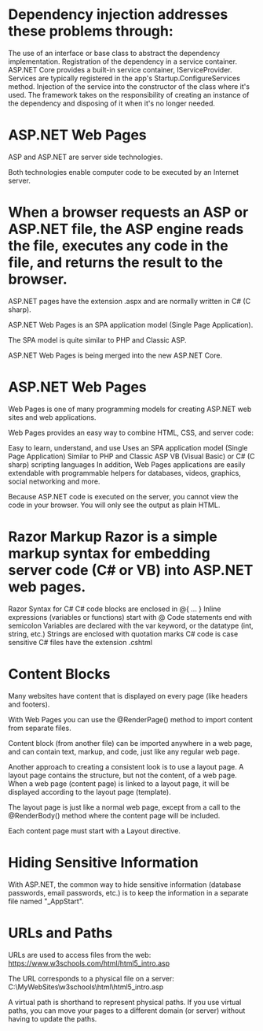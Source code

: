 Dependency injection addresses these problems through:
=====

The use of an interface or base class to abstract the dependency implementation.
Registration of the dependency in a service container. ASP.NET Core provides a built-in service container, IServiceProvider. Services are typically registered in the app's Startup.ConfigureServices method.
Injection of the service into the constructor of the class where it's used. The framework takes on the responsibility of creating an instance of the dependency and disposing of it when it's no longer needed.

ASP.NET Web Pages
======
ASP and ASP.NET are server side technologies.

Both technologies enable computer code to be executed by an Internet server.

When a browser requests an ASP or ASP.NET file, the ASP engine reads the file, executes any code in the file, and returns the result to the browser.
======

ASP.NET pages have the extension .aspx and are normally written in C# (C sharp).

ASP.NET Web Pages is an SPA application model (Single Page Application).

The SPA model is quite similar to PHP and Classic ASP.

ASP.NET Web Pages is being merged into the new ASP.NET Core.


ASP.NET Web Pages
=====
Web Pages is one of many programming models for creating ASP.NET web sites and web applications.

Web Pages provides an easy way to combine HTML, CSS, and server code:

Easy to learn, understand, and use
Uses an SPA application model (Single Page Application)
Similar to PHP and Classic ASP
VB (Visual Basic) or C# (C sharp) scripting languages
In addition, Web Pages applications are easily extendable with programmable helpers for databases, videos, graphics, social networking and more.


Because ASP.NET code is executed on the server, you cannot view the code in your browser. You will only see the output as plain HTML.

Razor Markup
Razor is a simple markup syntax for embedding server code (C# or VB) into ASP.NET web pages.
======
Razor Syntax for C#
C# code blocks are enclosed in @{ ... }
Inline expressions (variables or functions) start with @
Code statements end with semicolon
Variables are declared with the var keyword, or the datatype (int, string, etc.)
Strings are enclosed with quotation marks
C# code is case sensitive
C# files have the extension .cshtml


Content Blocks
=====
Many websites have content that is displayed on every page (like headers and footers).

With Web Pages you can use the @RenderPage() method to import content from separate files.

Content block (from another file) can be imported anywhere in a web page, and can contain text, markup, and code, just like any regular web page.

Another approach to creating a consistent look is to use a layout page. A layout page contains the structure, but not the content, of a web page. When a web page (content page) is linked to a layout page, it will be displayed according to the layout page (template).

The layout page is just like a normal web page, except from a call to the @RenderBody() method where the content page will be included.

Each content page must start with a Layout directive.

Hiding Sensitive Information
====
With ASP.NET, the common way to hide sensitive information (database passwords, email passwords, etc.) is to keep the information in a separate file named "_AppStart".

URLs and Paths
========
URLs are used to access files from the web: https://www.w3schools.com/html/html5_intro.asp

The URL corresponds to a physical file on a server: C:\MyWebSites\w3schools\html\html5_intro.asp

A virtual path is shorthand to represent physical paths. If you use virtual paths, you can move your pages to a different domain (or server) without having to update the paths.
